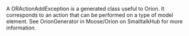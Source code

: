 A ORActionAddException is a generated class useful to Orion. It corresponds to an action that can be performed on a type of model element. See OrionGenerator in Moose/Orion on SmalltalkHub for more information.